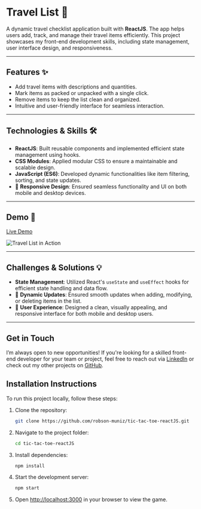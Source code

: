 # Travel List 🧳

A dynamic travel checklist application built with **ReactJS**. The app helps users add, track, and manage their travel items efficiently. This project showcases my front-end development skills, including state management, user interface design, and responsiveness.

---

## Features ✨
- Add travel items with descriptions and quantities.
- Mark items as packed or unpacked with a single click.
- Remove items to keep the list clean and organized.
- Intuitive and user-friendly interface for seamless interaction.

---

## Technologies & Skills 🛠️
- **ReactJS**: Built reusable components and implemented efficient state management using hooks.
- **CSS Modules**: Applied modular CSS to ensure a maintainable and scalable design.
- **JavaScript (ES6)**: Developed dynamic functionalities like item filtering, sorting, and state updates.
- 📱 **Responsive Design**: Ensured seamless functionality and UI on both mobile and desktop devices.

---

## Demo 🎥
[Live Demo](https://www.robsonmuniz.pt)


![Travel List in Action](https://github.com/user-attachments/assets/e75ebd76-8603-472c-a49c-6f8c508444d8)

---

## Challenges & Solutions 💡
- **State Management**: Utilized React's `useState` and `useEffect` hooks for efficient state handling and data flow.
- 🔄 **Dynamic Updates**: Ensured smooth updates when adding, modifying, or deleting items in the list.
- 🎨 **User Experience**: Designed a clean, visually appealing, and responsive interface for both mobile and desktop users.

---


## Get in Touch

I’m always open to new opportunities! If you're looking for a skilled front-end developer for your team or project, feel free to reach out via [LinkedIn](https://www.linkedin.com/in/robson-muniz/) or check out my other projects on [GitHub](https://github.com/robson-muniz).

## Installation Instructions
To run this project locally, follow these steps:

1. Clone the repository:
   ```bash
   git clone https://github.com/robson-muniz/tic-tac-toe-reactJS.git
   ```

2. Navigate to the project folder:
   ```bash
   cd tic-tac-toe-reactJS
   ```

3. Install dependencies:
   ```bash
   npm install
   ```

4. Start the development server:
   ```bash
   npm start
   ```

5. Open [http://localhost:3000](http://localhost:3000) in your browser to view the game.
